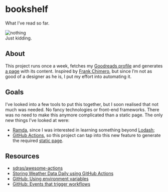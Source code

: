 # bookshelf
What I’ve read so far.

![nothing](https://media.giphy.com/media/baPIkfAo0Iv5K/giphy.gif)  
Just kidding.


## About

This project runs once a week, fetches my [Goodreads profile][2] and generates [a page][1] with its content. Inspired by [Frank Chimero][0], but since I’m not as good of a designer as he is, I put my effort into automating it.


## Goals

I’ve looked into a few tools to put this together, but I soon realised that not much was needed. No fancy technologies or front-end frameworks. There was no need to make this anymore complicated than a static page. The only new things I’ve looked at were:
- [Ramda](https://ramdajs.com), since I was interested in learning something beyond [Lodash](https://lodash.com);
- [GitHub Actions](https://github.com/features/actions), so this project can tap into this new feature to generate the required [static page][1].


## Resources
- [sdras/awesome-actions][3]
- [Storing Weather Data Daily using GitHub Actions][4]
- [GitHub: Using environment variables][5]
- [GitHub: Events that trigger workflows][6]


[0]: https://frankchimero.com/reading/
[1]: https://gnclmorais.github.io/bookshelf
[2]: https://goodreads.com/gnclmorais
[3]: https://github.com/sdras/awesome-actions
[4]: https://codeburst.io/storing-weather-data-daily-using-github-actions-c2b0ed513ca6
[5]: https://help.github.com/en/actions/configuring-and-managing-workflows/using-environment-variables
[6]: https://help.github.com/en/actions/reference/events-that-trigger-workflows
